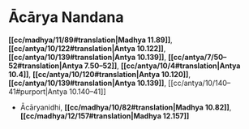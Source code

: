 # Ācārya Nandana

**[[cc/madhya/11/89#translation|Madhya 11.89]]**, **[[cc/antya/10/122#translation|Antya 10.122]]**, **[[cc/antya/10/139#translation|Antya 10.139]]**, **[[cc/antya/7/50–52#translation|Antya 7.50–52]]**, **[[cc/antya/10/4#translation|Antya 10.4]]**, **[[cc/antya/10/120#translation|Antya 10.120]]**, **[[cc/antya/10/139#translation|Antya 10.139]]**, [[cc/antya/10/140–41#purport|Antya 10.140–41]]

* Ācāryanidhi, **[[cc/madhya/10/82#translation|Madhya 10.82]]**, **[[cc/madhya/12/157#translation|Madhya 12.157]]**
